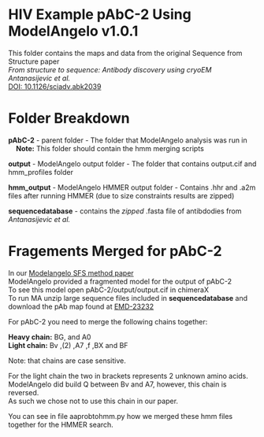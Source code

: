 # HIV Example pAbC-2 Using ModelAngelo v1.0.1

This folder contains the maps and data from the original Sequence from Structure paper  
*From structure to sequence: Antibody discovery using cryoEM*  
*Antanasijevic et al.*    
[DOI: 10.1126/sciadv.abk2039](https://doi.org/10.1126/sciadv.abk2039)

# Folder Breakdown

**pAbC-2** - parent folder - The folder that ModelAngelo analysis was run in  
&nbsp;&nbsp;&nbsp;&nbsp;**Note:** This folder should contain the hmm merging scripts  
  
**output** - ModelAngelo output folder - The folder that contains output.cif and hmm_profiles folder  
  
**hmm_output** - ModelAngelo HMMER output folder - Contains .hhr and .a2m files after running HMMER (due to size constraints results are zipped)
  
**sequencedatabase** - contains the *zipped* .fasta file of antibdodies from *Antanasijevic et al.*
  
# Fragements Merged for pAbC-2 

In our [Modelangelo SFS method paper](https://www.biorxiv.org/content/10.1101/2024.12.06.627063v1)  
ModelAngelo provided a fragmented model for the output of pAbC-2  
To see this model open pAbC-2/output/output.cif in chimeraX  
To run MA unzip large sequence files included in **sequencedatabase**
and download the pAb map found at [EMD-23232](https://www.emdataresource.org/EMD-23232)
  
For pAbC-2 you need to merge the following chains together:  
  
**Heavy chain:** BG, and A0  
**Light chain:** Bv ,(2) ,A7 ,f ,BX and BF  
  
Note: that chains are case sensitive.  
  
For the light chain the two in brackets represents 2 unknown amino acids.  
ModelAngelo did build Q between Bv and A7, however, this chain is reversed.  
As such we chose not to use this chain in our paper.  
  
You can see in file aaprobtohmm.py how we merged these hmm files together for the HMMER search.  

